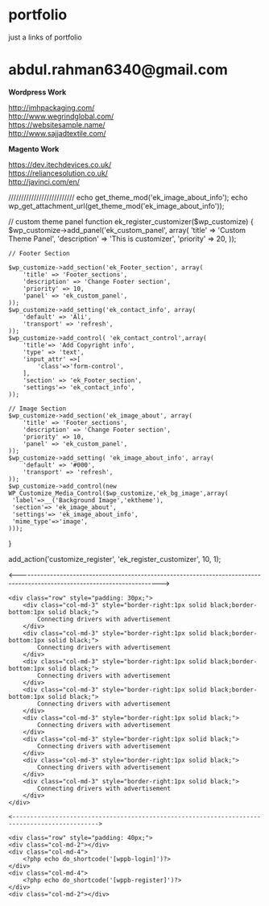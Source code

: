 # portfolio
just a links of portfolio

<h1>abdul.rahman6340@gmail.com</h1>

<b>Wordpress Work</b>

http://imhpackaging.com/  <br>
http://www.wegrindglobal.com/  <br>
https://websitesample.name/  <br>
http://www.sajjadtextile.com/   <br>


<b>Magento Work</b>

https://dev.itechdevices.co.uk/    <br>
https://reliancesolution.co.uk/    <br>
http://javinci.com/en/    <br>

//////////////////////////
echo get_theme_mod('ek_image_about_info');
echo wp_get_attachment_url(get_theme_mod('ek_image_about_info'));


// custom theme panel
function ek_register_customizer($wp_customize)
{
    $wp_customize->add_panel('ek_custom_panel', array(
        'title' => 'Custom Theme Panel',
        'description' => 'This is customizer',
        'priority' => 20,
    ));

    // Footer Section

    $wp_customize->add_section('ek_Footer_section', array(
        'title' => 'Footer_sections',
        'description' => 'Change Footer section',
        'priority' => 10,
        'panel' => 'ek_custom_panel',
    ));
    $wp_customize->add_setting('ek_contact_info', array(
        'default' => 'Ali',
        'transport' => 'refresh',
    ));
    $wp_customize->add_control( 'ek_contact_control',array(
        'title'=> 'Add Copyright info',
        'type' => 'text',
        'input_attr' =>[
            'class'=>'form-control',
        ],
        'section' => 'ek_Footer_section',
        'settings'=> 'ek_contact_info',
    ));

    // Image Section
    $wp_customize->add_section('ek_image_about', array(
        'title' => 'Footer_sections',
        'description' => 'Change Footer section',
        'priority' => 10,
        'panel' => 'ek_custom_panel',
    ));
    $wp_customize->add_setting( 'ek_image_about_info', array(
        'default' => '#000',
        'transport' => 'refresh',
    ));
    $wp_customize->add_control(new WP_Customize_Media_Control($wp_customize,'ek_bg_image',array(
     'label'=>__('Background Image','ektheme'),
     'section'=> 'ek_image_about',
     'settings'=> 'ek_image_about_info',  
     'mime_type'=>'image',
    )));
}

add_action('customize_register', 'ek_register_customizer', 10, 1);

<-------------------------------------------------------------------------------------------------------------------------->


    <div class="row" style="padding: 30px;">
        <div class="col-md-3" style="border-right:1px solid black;border-bottom:1px solid black;">
            Connecting drivers with advertisement
        </div>
        <div class="col-md-3" style="border-right:1px solid black;border-bottom:1px solid black;">
            Connecting drivers with advertisement
        </div>
        <div class="col-md-3" style="border-right:1px solid black;border-bottom:1px solid black;">
            Connecting drivers with advertisement
        </div>
        <div class="col-md-3" style="border-right:1px solid black;border-bottom:1px solid black;">
            Connecting drivers with advertisement
        </div>
        <div class="col-md-3" style="border-right:1px solid black;">
            Connecting drivers with advertisement
        </div>
        <div class="col-md-3" style="border-right:1px solid black;">
            Connecting drivers with advertisement
        </div>
        <div class="col-md-3" style="border-right:1px solid black;">
            Connecting drivers with advertisement
        </div>
        <div class="col-md-3" style="border-right:1px solid black;">
            Connecting drivers with advertisement
        </div>
    </div>
    
    <---------------------------------------------------------------------------------------------->
    
    <div class="row" style="padding: 40px;">
    <div class="col-md-2"></div>
    <div class="col-md-4">
        <?php echo do_shortcode('[wppb-login]')?>
    </div>
    <div class="col-md-4">
        <?php echo do_shortcode('[wppb-register]')?>
    </div>
    <div class="col-md-2"></div>
</div>
